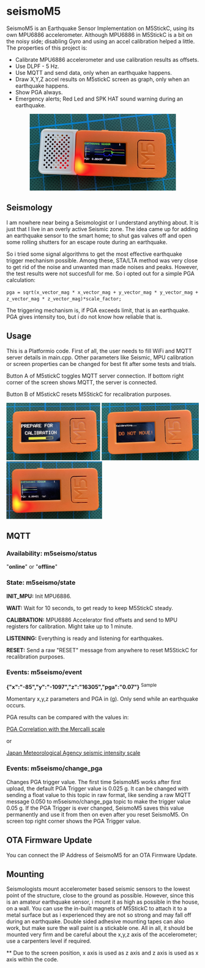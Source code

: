 # seismoM5
SeismoM5 is an Earthquake Sensor Implementation on M5StickC, using its own MPU6886 accelerometer. Although MPU6886 in M5StickC is a bit on the noisy side; disabling Gyro and using an accel calibration helped a little. The properties of this project is:

- Calibrate MPU6886 accelerometer and use calibration results as offsets.
- Use DLPF - 5 Hz.
- Use MQTT and send data, only when an earthquake happens.
- Draw X,Y,Z accel results on M5stickC screen as graph, only when an earthquake happens.
- Show PGA always.
- Emergency alerts; Red Led and SPK HAT sound warning during an earthquake.

<p align="center">
<img src="pics/IMG_4012.jpg" width="382" height="200">
</p>
  
## Seismology

I am nowhere near being a Seismologist or I understand anything about. It is just that I live in an overly active Seismic zone. The idea came up for adding an earthquake sensor to the smart home; to shut gas valves off and open some rolling shutters for an escape route during an earthquake.

So i tried some signal algorithms to get the most effective earthquake trigger mechanism possible. Among these, STA/LTA method was very close to get rid of the noise and unwanted man made noises and peaks. However, the test results were not succesfull for me. So i opted out for a simple PGA calculation:

``
pga = sqrt(x_vector_mag * x_vector_mag + y_vector_mag * y_vector_mag + z_vector_mag * z_vector_mag)*scale_factor;
``

The triggering mechanism is, if PGA exceeds limit, that is an earthquake. PGA gives intensity too, but i do not know how reliable that is.

## Usage

This is a Platformio code. First of all, the user needs to fill WiFi and MQTT server details in main.cpp. Other parameters like Seismic, MPU calibration or screen properties can be changed for best fit after some tests and trials.

Button A of M5stickC toggles MQTT server connection. If bottom right corner of the screen shows MQTT, the server is connected.

Button B of M5stickC resets M5StickC for recalibration purposes.

<img src="pics/IMG_3999.jpg" width="245" height="150"> <img src="pics/IMG_4001.jpg" width="254" height="150"> <img src="pics/IMG_4003.jpg" width="250" height="150">


## MQTT

### Availability: m5seismo/status

"**online**" or "**offline**"

### State: m5seismo/state

**INIT_MPU:** Init MPU6886.

**WAIT:** Wait for 10 seconds, to get ready to keep M5StickC steady.

**CALIBRATION:** MPU6886 Accelerator find offsets and send to MPU registers for calibration. Might take up to 1 minute.

**LISTENING:** Everything is ready and listening for earthquakes.

**RESET:** Send a raw "RESET" message from anywhere to reset M5StickC for recalibration purposes.

### Events: m5seismo/event

**{"x":"-85","y":"-1097","z":"16305","pga":"0.07"}**   <sup>Sample</sup>

Momentary x,y,z parameters and PGA in (g). Only send while an earthquake occurs.

PGA results can be compared with the values in:

[PGA Correlation with the Mercalli scale](https://en.wikipedia.org/wiki/Peak_ground_acceleration#Correlation_with_the_Mercalli_scale)

or

[Japan Meteorological Agency seismic intensity scale](https://en.wikipedia.org/wiki/Japan_Meteorological_Agency_seismic_intensity_scale#Scale_overview)

### Events: m5seismo/change_pga

Changes PGA trigger value. The first time SeismoM5 works after first upload, the default PGA Trigger value is 0.025 g. It can be changed with sending a float value to this topic in raw format, like sending a raw MQTT message 0.050 to m5seismo/change_pga topic to make the trigger value 0.05 g. If the PGA Trigger is ever changed, SeismoM5 saves this value permanently and use it from then on even after you reset SeismoM5. On screen top right corner shows the PGA Trigger value.

## OTA Firmware Update

You can connect the IP Address of SeismoM5 for an OTA Firmware Update.

## Mounting

Seismologists mount accelerometer based seismic sensors to the lowest point of the structure, close to the ground as possible. However, since this is an amateur earthquake sensor, i mount it as high as possible in the house, on a wall. You can use the in-built magnets of M5StickC to attach it to a metal surface but as i experienced they are not so strong and may fall off during an earthquake. Double sided adhesive mounting tapes can also work, but make sure the wall paint is a stickable one. All in all, it should be mounted very firm and be careful about the x,y,z axis of the accelerometer; use a carpenters level if required. 

** Due to the screen position, x axis is used as z axis and z axis is used as x axis within the code.
